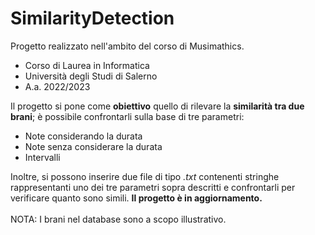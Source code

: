 # SimilarityDetection
Progetto realizzato nell'ambito del corso di Musimathics.
<ul> 
  <li>Corso di Laurea in Informatica</li>
  <li>Università degli Studi di Salerno</li>
  <li>A.a. 2022/2023</li>
</ul>
Il progetto si pone come <b>obiettivo</b> quello di rilevare la <b>similarità tra due brani</b>; è possibile confrontarli sulla base di tre parametri:
<ul>
  <li>Note considerando la durata</li>
  <li>Note senza considerare la durata</li>
  <li>Intervalli</li>
</ul>
Inoltre, si possono inserire due file di tipo <i>.txt</i> contenenti stringhe rappresentanti uno dei tre parametri sopra descritti e confrontarli per verificare quanto sono simili. 
<b>Il progetto è in aggiornamento.</b>
<br>
<br>
NOTA: I brani nel database sono a scopo illustrativo. 

